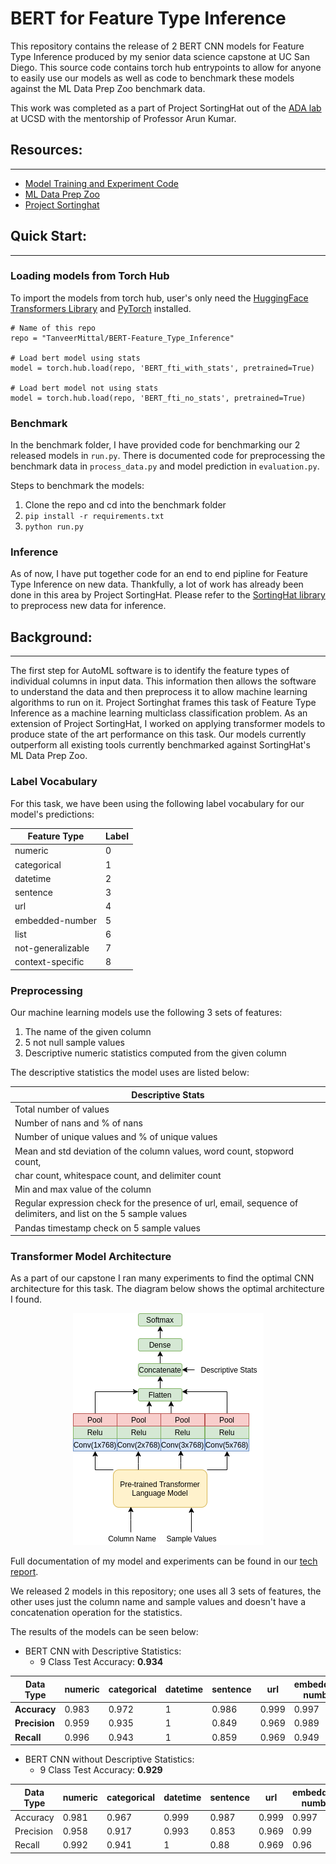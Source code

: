 # BERT for Feature Type Inference

This repository contains the release of 2 BERT CNN models for Feature Type Inference produced by my senior data science capstone at UC San Diego. This source code contains torch hub entrypoints to allow for anyone to easily use our models as well as code to benchmark these models against the ML Data Prep Zoo benchmark data.

This work was completed as a part of Project SortingHat out of the [ADA lab](https://adalabucsd.github.io/index.html) at UCSD with the mentorship of Professor Arun Kumar. 

## Resources:
------------------
- [Model Training and Experiment Code](https://github.com/TanveerMittal/Feature_Type_Inference_Capstone)
- [ML Data Prep Zoo](https://github.com/pvn25/ML-Data-Prep-Zoo)
- [Project Sortinghat](https://adalabucsd.github.io/sortinghat.html)

## Quick Start:
------------------
### Loading models from Torch Hub
To import the models from torch hub, user's only need the [HuggingFace Transformers Library](https://huggingface.co/) and [PyTorch](https://pytorch.org/get-started/locally/) installed.

```
# Name of this repo
repo = "TanveerMittal/BERT-Feature_Type_Inference"

# Load bert model using stats
model = torch.hub.load(repo, 'BERT_fti_with_stats', pretrained=True)

# Load bert model not using stats
model = torch.hub.load(repo, 'BERT_fti_no_stats', pretrained=True)
```
### Benchmark
In the benchmark folder, I have provided code for benchmarking our 2 released models in `run.py`. There is documented code for preprocessing the benchmark data in `process_data.py` and model prediction in `evaluation.py`.

Steps to benchmark the models:
1. Clone the repo and cd into the benchmark folder
2. `pip install -r requirements.txt`
3. `python run.py`

### Inference
As of now, I have put together code for an end to end pipline for Feature Type Inference on new data. Thankfully, a lot of work has already been done in this area by Project SortingHat. Please refer to the [SortingHat library](https://github.com/pvn25/ML-Data-Prep-Zoo/tree/master/MLFeatureTypeInference/Library) to preprocess new data for inference.

## Background:
------------------
The first step for AutoML software is to identify the feature types of individual columns in input data. This information then allows the software to understand the data and then preprocess it to allow machine learning algorithms to run on it. Project Sortinghat frames this task of Feature Type Inference as a machine learning multiclass classification problem. As an extension of Project SortingHat, I worked on applying transformer models to produce state of the art performance on this task. Our models currently outperform all existing tools currently benchmarked against SortingHat's ML Data Prep Zoo.

### Label Vocabulary
For this task, we have been using the following label vocabulary for our model's predictions:

| Feature Type      | Label |
|-------------------|-------|
| numeric           | 0     |
| categorical       | 1     |
| datetime          | 2     |
| sentence          | 3     |
| url               | 4     |
| embedded-number   | 5     |
| list              | 6     |
| not-generalizable | 7     |
| context-specific  | 8     |


### Preprocessing
Our machine learning models use the following 3 sets of features:

1. The name of the given column
2. 5 not null sample values
3. Descriptive numeric statistics computed from the given column

The descriptive statistics the model uses are listed below:

| Descriptive Stats                                                        |
|--------------------------------------------------------------------------|
| Total number of values                                                   |
| Number of nans and % of nans                                             |
| Number of unique values and % of unique values                           |
| Mean and std deviation of the column values, word count, stopword count, |
| char count, whitespace count, and delimiter count                        |
| Min and max value of the column                                          |
| Regular expression check for the presence of url, email, sequence of  delimiters, and list on the 5 sample values                              |
| Pandas timestamp check on 5 sample values                                |

### Transformer Model Architecture
As a part of our capstone I ran many experiments to find the optimal CNN architecture for this task. The diagram below shows the optimal architecture I found.

<p align="center">
<img  src="https://github.com/TanveerMittal/BERT-Feature-Type-Inference/blob/main/img/Best%20Model.png?raw=True">
</p>

Full documentation of my model and experiments can be found in our [tech report](https://tanveermittal.github.io/capstone/).

We released 2 models in this repository; one uses all 3 sets of features, the other uses just the column name and sample values and doesn't have a concatenation operation for the statistics.

The results of the models can be seen below:

- BERT CNN with Descriptive Statistics:
    - 9 Class Test Accuracy: **0.934**

| Data Type | numeric | categorical | datetime | sentence | url   | embedded-number | list  | not-generalizable | context-specific |
|-----------|---------|-------------|----------|----------|-------|-----------------|-------|-------------------|------------------|
| **Accuracy**  |   0.983 |       0.972 |        1 |    0.986 | 0.999 |           0.997 | 0.994 |             0.968 |            0.967 |
| **Precision** |   0.959 |       0.935 |        1 |    0.849 | 0.969 |           0.989 |  0.96 |             0.848 |             0.87 |
| **Recall**    |   0.996 |       0.943 |        1 |    0.859 | 0.969 |           0.949 | 0.842 |             0.856 |            0.762 |

- BERT CNN without Descriptive Statistics:
    - 9 Class Test Accuracy: **0.929**

| Data Type | numeric | categorical | datetime | sentence | url   | embedded-number | list  | not-generalizable | context-specific |
|-----------|---------|-------------|----------|----------|-------|-----------------|-------|-------------------|------------------|
| Accuracy  |   0.981 |       0.967 |    0.999 |    0.987 | 0.999 |           0.997 | 0.994 |             0.966 |            0.968 |
| Precision |   0.958 |       0.917 |    0.993 |    0.853 | 0.969 |            0.99 | 0.959 |             0.869 |            0.854 |
| Recall    |   0.992 |       0.941 |        1 |     0.88 | 0.969 |            0.96 | 0.825 |             0.805 |            0.789 |
